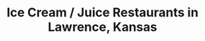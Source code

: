 ---
active: true
name: Ice Cream / Juice
sitemap: true
slug: ice-cream-juice
title: Ice Cream / Juice Restaurants in Lawrence, Kansas
---